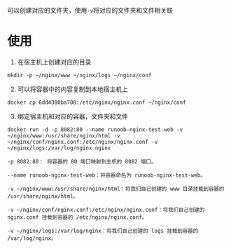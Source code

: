 可以创建对应的文件夹，使用`-v`将对应的文件夹和文件相关联

# 使用

1. 在宿主机上创建对应的目录

```
mkdir -p ~/nginx/www ~/nginx/logs ~/nginx/conf

```

2. 可以将容器中的内容复制到本地宿主机上
```
docker cp 6dd4380ba708:/etc/nginx/nginx.conf ~/nginx/conf
```

3. 绑定宿主机和对应的容器，文件夹和文件

```
docker run -d -p 8082:80 --name runoob-nginx-test-web -v ~/nginx/www:/usr/share/nginx/html -v ~/nginx/conf/nginx.conf:/etc/nginx/nginx.conf -v ~/nginx/logs:/var/log/nginx nginx
```



    -p 8082:80： 将容器的 80 端口映射到主机的 8082 端口。

    --name runoob-nginx-test-web：将容器命名为 runoob-nginx-test-web。

    -v ~/nginx/www:/usr/share/nginx/html：将我们自己创建的 www 目录挂载到容器的 /usr/share/nginx/html。

    -v ~/nginx/conf/nginx.conf:/etc/nginx/nginx.conf：将我们自己创建的 nginx.conf 挂载到容器的 /etc/nginx/nginx.conf。

    -v ~/nginx/logs:/var/log/nginx：将我们自己创建的 logs 挂载到容器的 /var/log/nginx。